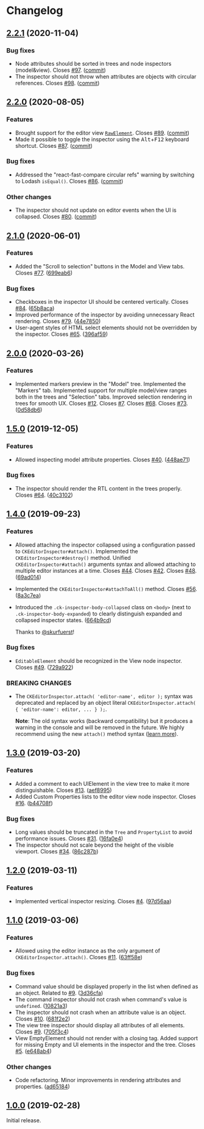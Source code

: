 Changelog
=========

## [2.2.1](https://github.com/ckeditor/ckeditor5-inspector/compare/v2.2.0...v2.2.1) (2020-11-04)

### Bug fixes

* Node attributes should be sorted in trees and node inspectors (model&view). Closes [#97](https://github.com/ckeditor/ckeditor5-inspector/issues/97). ([commit](https://github.com/ckeditor/ckeditor5-inspector/commit/d8c109dc4d23ec34f7209cc7d196dcfcb3a821dd))
* The inspector should not throw when attributes are objects with circular references. Closes [#98](https://github.com/ckeditor/ckeditor5-inspector/issues/98). ([commit](https://github.com/ckeditor/ckeditor5-inspector/commit/36bf877d6395af1ec22151b01034eda8e585e135))


## [2.2.0](https://github.com/ckeditor/ckeditor5-inspector/compare/v2.1.0...v2.2.0) (2020-08-05)

### Features

* Brought support for the editor view [`RawElement`](https://ckeditor.com/docs/ckeditor5/latest/api/module_engine_view_rawelement-RawElement.html). Closes [#89](https://github.com/ckeditor/ckeditor5-inspector/issues/89). ([commit](https://github.com/ckeditor/ckeditor5-inspector/commit/f8d4c9f16a2a1a31aea133bf7e9253f3bd2e853c))
* Made it possible to toggle the inspector using the <kbd>Alt</kbd>+<kbd>F12</kbd> keyboard shortcut. Closes [#87](https://github.com/ckeditor/ckeditor5-inspector/issues/87). ([commit](https://github.com/ckeditor/ckeditor5-inspector/commit/8059d72599c8cbbae16b5e831485b10e57a29da9))

### Bug fixes

* Addressed the "react-fast-compare circular refs" warning by switching to Lodash `isEqual()`. Closes [#86](https://github.com/ckeditor/ckeditor5-inspector/issues/86). ([commit](https://github.com/ckeditor/ckeditor5-inspector/commit/a5b4e672df8c0f4261197aa2db1debe2f4f61699))

### Other changes

* The inspector should not update on editor events when the UI is collapsed. Closes [#80](https://github.com/ckeditor/ckeditor5-inspector/issues/80). ([commit](https://github.com/ckeditor/ckeditor5-inspector/commit/03b3ec662ffded9da0c18344261b328248a922d4))


## [2.1.0](https://github.com/ckeditor/ckeditor5-inspector/compare/v2.0.0...v2.1.0) (2020-06-01)

### Features

* Added the "Scroll to selection" buttons in the Model and View tabs. Closes [#77](https://github.com/ckeditor/ckeditor5-inspector/issues/77). ([699eab6](https://github.com/ckeditor/ckeditor5-inspector/commit/699eab6))

### Bug fixes

* Checkboxes in the inspector UI should be centered vertically. Closes [#84](https://github.com/ckeditor/ckeditor5-inspector/issues/84). ([65b8aca](https://github.com/ckeditor/ckeditor5-inspector/commit/65b8aca))
* Improved performance of the inspector by avoiding unnecessary React rendering. Closes [#79](https://github.com/ckeditor/ckeditor5-inspector/issues/79). ([44e7850](https://github.com/ckeditor/ckeditor5-inspector/commit/44e7850))
* User-agent styles of HTML select elements should not be overridden by the inspector. Closes [#65](https://github.com/ckeditor/ckeditor5-inspector/issues/65). ([396af59](https://github.com/ckeditor/ckeditor5-inspector/commit/396af59))


## [2.0.0](https://github.com/ckeditor/ckeditor5-inspector/compare/v1.5.0...v2.0.0) (2020-03-26)

### Features

* Implemented markers preview in the "Model" tree. Implemented the "Markers" tab. Implemented support for multiple model/view ranges both in the trees and "Selection" tabs. Improved selection rendering in trees for smooth UX. Closes [#12](https://github.com/ckeditor/ckeditor5-inspector/issues/12). Closes [#7](https://github.com/ckeditor/ckeditor5-inspector/issues/7). Closes [#68](https://github.com/ckeditor/ckeditor5-inspector/issues/68). Closes [#73](https://github.com/ckeditor/ckeditor5-inspector/issues/73). ([0d58db6](https://github.com/ckeditor/ckeditor5-inspector/commit/0d58db6))


## [1.5.0](https://github.com/ckeditor/ckeditor5-inspector/compare/v1.4.0...v1.5.0) (2019-12-05)

### Features

* Allowed inspecting model attribute properties. Closes [#40](https://github.com/ckeditor/ckeditor5-inspector/issues/40). ([448ae71](https://github.com/ckeditor/ckeditor5-inspector/commit/448ae71))

### Bug fixes

* The inspector should render the RTL content in the trees properly. Closes [#64](https://github.com/ckeditor/ckeditor5-inspector/issues/64). ([40c3102](https://github.com/ckeditor/ckeditor5-inspector/commit/40c3102))


## [1.4.0](https://github.com/ckeditor/ckeditor5-inspector/compare/v1.3.0...v1.4.0) (2019-09-23)

### Features

* Allowed attaching the inspector collapsed using a configuration passed to `CKEditorInspector#attach()`. Implemented the `CKEditorInspector#destroy()` method. Unified `CKEditorInspector#attach()` arguments syntax and allowed attaching to multiple editor instances at a time. Closes [#44](https://github.com/ckeditor/ckeditor5-inspector/issues/44). Closes [#42](https://github.com/ckeditor/ckeditor5-inspector/issues/42). Closes [#48](https://github.com/ckeditor/ckeditor5-inspector/issues/48). ([69ad014](https://github.com/ckeditor/ckeditor5-inspector/commit/69ad014))
* Implemented the `CKEditorInspector#attachToAll()` method. Closes [#56](https://github.com/ckeditor/ckeditor5-inspector/issues/56). ([8a3c7ea](https://github.com/ckeditor/ckeditor5-inspector/commit/8a3c7ea))
* Introduced the `.ck-inspector-body-collapsed` class on `<body>` (next to `.ck-inspector-body-expanded`) to clearly distinguish expanded and collapsed inspector states. ([664b9cd](https://github.com/ckeditor/ckeditor5-inspector/commit/664b9cd))

  Thanks to [@skurfuerst](https://github.com/skurfuerst)!

### Bug fixes

* `EditableElement` should be recognized in the View node inspector. Closes [#49](https://github.com/ckeditor/ckeditor5-inspector/issues/49). ([729a922](https://github.com/ckeditor/ckeditor5-inspector/commit/729a922))

### BREAKING CHANGES

* The `CKEditorInspector.attach( 'editor-name', editor );` syntax was deprecated and replaced by an object literal `CKEditorInspector.attach( { 'editor-name': editor, ... } );`.

  **Note**: The old syntax works (backward compatibility) but it produces a warning in the console and will be removed in the future. We highly recommend using the new `attach()` method syntax ([learn more](https://github.com/ckeditor/ckeditor5-inspector/blob/master/README.md#quick-start)).


## [1.3.0](https://github.com/ckeditor/ckeditor5-inspector/compare/v1.2.0...v1.3.0) (2019-03-20)

### Features

* Added a comment to each UIElement in the view tree to make it more distinguishable. Closes [#13](https://github.com/ckeditor/ckeditor5-inspector/issues/13). ([aef8995](https://github.com/ckeditor/ckeditor5-inspector/commit/aef8995))
* Added Custom Properties lists to the editor view node inspector. Closes [#16](https://github.com/ckeditor/ckeditor5-inspector/issues/16). ([b44708f](https://github.com/ckeditor/ckeditor5-inspector/commit/b44708f))

### Bug fixes

* Long values should be truncated in the `Tree` and `PropertyList` to avoid performance issues. Closes [#31](https://github.com/ckeditor/ckeditor5-inspector/issues/31). ([16fa0e4](https://github.com/ckeditor/ckeditor5-inspector/commit/16fa0e4))
* The inspector should not scale beyond the height of the visible viewport. Closes [#34](https://github.com/ckeditor/ckeditor5-inspector/issues/34). ([86c287b](https://github.com/ckeditor/ckeditor5-inspector/commit/86c287b))


## [1.2.0](https://github.com/ckeditor/ckeditor5-inspector/compare/v1.1.0...v1.2.0) (2019-03-11)

### Features

* Implemented vertical inspector resizing. Closes [#4](https://github.com/ckeditor/ckeditor5-inspector/issues/4). ([97d56aa](https://github.com/ckeditor/ckeditor5-inspector/commit/97d56aa))


## [1.1.0](https://github.com/ckeditor/ckeditor5-inspector/compare/v1.0.0...v1.1.0) (2019-03-06)

### Features

* Allowed using the editor instance as the only argument of `CKEditorInspector.attach()`. Closes [#11](https://github.com/ckeditor/ckeditor5-inspector/issues/11). ([63ff58e](https://github.com/ckeditor/ckeditor5-inspector/commit/63ff58e))

### Bug fixes

* Command value should be displayed properly in the list when defined as an object. Related to [#9](https://github.com/ckeditor/ckeditor5-inspector/issues/9). ([3d36cfa](https://github.com/ckeditor/ckeditor5-inspector/commit/3d36cfa))
* The command inspector should not crash when command's value is `undefined`. ([10821a3](https://github.com/ckeditor/ckeditor5-inspector/commit/10821a3))
* The inspector should not crash when an attribute value is an object. Closes [#10](https://github.com/ckeditor/ckeditor5-inspector/issues/10). ([681f2e2](https://github.com/ckeditor/ckeditor5-inspector/commit/681f2e2))
* The view tree inspector should display all attributes of all elements. Closes [#9](https://github.com/ckeditor/ckeditor5-inspector/issues/9). ([705f3c4](https://github.com/ckeditor/ckeditor5-inspector/commit/705f3c4))
* View EmptyElement should not render with a closing tag. Added support for missing Empty and UI elements in the inspector and the tree. Closes [#5](https://github.com/ckeditor/ckeditor5-inspector/issues/5). ([e648ab4](https://github.com/ckeditor/ckeditor5-inspector/commit/e648ab4))

### Other changes

* Code refactoring. Minor improvements in rendering attributes and properties. ([ad65184](https://github.com/ckeditor/ckeditor5-inspector/commit/ad65184))


## [1.0.0](https://github.com/ckeditor/ckeditor5-inspector/tree/v1.0.0) (2019-02-28)

Initial release.
